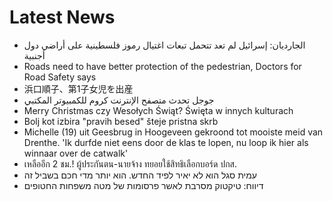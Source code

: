 # Latest News
-  الجارديان: إسرائيل لم تعد تتحمل تبعات اغتيال رموز فلسطينية على أراضي دول أجنبية
-  Roads need to have better protection of the pedestrian, Doctors for Road Safety says
-  浜口順子、第1子女児を出産
-  جوجل تحدث متصفح الإنترنت كروم للكمبيوتر المكتبي
-  Merry Christmas czy Wesołych Świąt? Święta w innych kulturach
-  Bolj kot izbira "pravih besed" šteje pristna skrb
-  Michelle (19) uit Geesbrug in Hoogeveen gekroond tot mooiste meid van Drenthe. 'Ik durfde niet eens door de klas te lopen, nu loop ik hier als winnaar over de catwalk'
-  เหลืออีก 2 ชม.! ผู้ประกันตน-นายจ้าง ทยอยใช้สิทธิเลือกบอร์ด ปกส.
-  עמית סגל הוא לא יאיר לפיד החדש. הוא יותר מדי חכם בשביל זה
-  דיווח: טיקטוק מסרבת לאשר פרסומות של מטה משפחות החטופים
